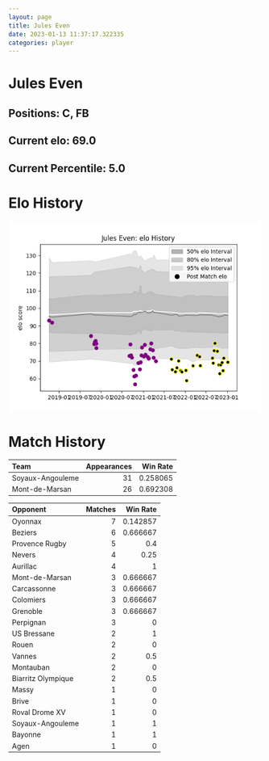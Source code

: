 ```yaml
---  
layout: page  
title: Jules Even  
date: 2023-01-13 11:37:17.322335  
categories: player  
---
```

# Jules Even

## Positions: C, FB

## Current elo: 69.0

## Current Percentile: 5.0

# Elo History


![elo history](history_JulesEven.png)
# Match History


| Team             |   Appearances |   Win Rate |
|:-----------------|--------------:|-----------:|
| Soyaux-Angouleme |            31 |   0.258065 |
| Mont-de-Marsan   |            26 |   0.692308 |

| Opponent           |   Matches |   Win Rate |
|:-------------------|----------:|-----------:|
| Oyonnax            |         7 |   0.142857 |
| Beziers            |         6 |   0.666667 |
| Provence Rugby     |         5 |   0.4      |
| Nevers             |         4 |   0.25     |
| Aurillac           |         4 |   1        |
| Mont-de-Marsan     |         3 |   0.666667 |
| Carcassonne        |         3 |   0.666667 |
| Colomiers          |         3 |   0.666667 |
| Grenoble           |         3 |   0.666667 |
| Perpignan          |         3 |   0        |
| US Bressane        |         2 |   1        |
| Rouen              |         2 |   0        |
| Vannes             |         2 |   0.5      |
| Montauban          |         2 |   0        |
| Biarritz Olympique |         2 |   0.5      |
| Massy              |         1 |   0        |
| Brive              |         1 |   0        |
| Roval Drome XV     |         1 |   0        |
| Soyaux-Angouleme   |         1 |   1        |
| Bayonne            |         1 |   1        |
| Agen               |         1 |   0        |